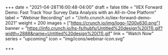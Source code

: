 +++
date = "2021-04-28T16:00:48-04:00"
draft = false
title = "IIEX Forward Demo: Fast Track Your Survey Data Analysis with an All-in-One Platform"
label = "Webinar Recording"
url = "//info.crunch.io/iiex-forward-demo-2021"
weight = 200
images = ["https://crunch.io/img/logo-1200x630.png"]
banner = "https://info.crunch.io/hs-fs/hubfs/Untitled%20design%20(11).gif?width=2888&name=Untitled%20design%20(11).gif"
link = "Watch Now"
series = "upcoming"
icon = "img/icons/webinar-icon.svg"

+++
